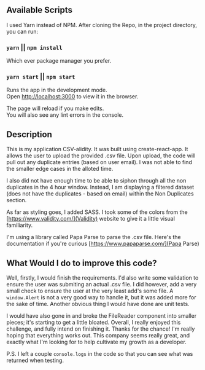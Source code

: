 
## Available Scripts

I used Yarn instead of NPM.  After cloning the Repo, in the project directory, you can run:

### `yarn` || `npm install`

Which ever package manager you prefer. 

### `yarn start` || `npm start`

Runs the app in the development mode.<br>
Open [http://localhost:3000](http://localhost:3000) to view it in the browser.

The page will reload if you make edits.<br>
You will also see any lint errors in the console.

## Description

This is my application CSV-alidity.  It was built using create-react-app. It allows the user to upload the provided .csv file.  Upon upload, the code will pull out any duplicate entries (based on user email). I was not able to find the smaller edge cases in the alloted time. 

I also did not have enough time to be able to siphon through all the non duplicates in the 4 hour window.  Instead, I am displaying a filtered dataset (does not have the duplicates - based on email) within the Non Duplicates section.

As far as styling goes, I added SASS.  I took some of the colors from the [https://www.validity.com/](Validity) website to give it a little visual familiarity.

I'm using a library called Papa Parse to parse the .csv file.  Here's the documentation if you're curious [https://www.papaparse.com/](Papa Parse)

## What Would I do to improve this code?

Well, firstly, I would finish the requirements.  I'd also write some validation to ensure the user was submiting an actual .csv file.  I did however, add a very small check to ensure the user at the very least add's some file.  A `window.Alert` is not a very good way to handle it, but it was added more for the sake of time. Another obvious thing I would have done are unit tests.

I would have also gone in and broke the FileReader component into smaller pieces; it's starting to get a little bloated.  Overall, I really enjoyed this challenge, and fully intend on finishing it. Thanks for the chance! I'm really hoping that everything works out.  This company seems really great, and exactly what I'm looking for to help cultivate my growth as a developer. 

P.S. I left a couple `console.logs` in the code so that you can see what was returned when testing.